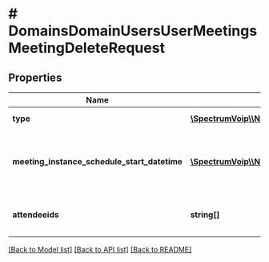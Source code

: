 # # DomainsDomainUsersUserMeetingsMeetingDeleteRequest

## Properties

Name | Type | Description | Notes
------------ | ------------- | ------------- | -------------
**type** | [**\SpectrumVoip\\\\NetSapiens\Model\DeleteType**](DeleteType.md) | Type of delete |
**meeting_instance_schedule_start_datetime** | [**\SpectrumVoip\\\\NetSapiens\Model\Timestamp**](Timestamp.md) | This is when the message was recieved or sent | [optional]
**attendeeids** | **string[]** | Required with delete type attendee | [optional]

[[Back to Model list]](../../README.md#models) [[Back to API list]](../../README.md#endpoints) [[Back to README]](../../README.md)
